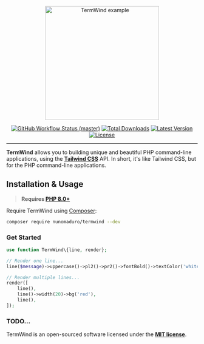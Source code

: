 <p align="center">
    <img src="https://raw.githubusercontent.com/nunomaduro/termwind/master/art/example.png" alt="TermWind example" height="300">
    <p align="center">
        <a href="https://github.com/nunomaduro/termwind/actions"><img alt="GitHub Workflow Status (master)" src="https://img.shields.io/github/workflow/status/nunomaduro/termwind/Tests/master"></a>
        <a href="https://packagist.org/packages/nunomaduro/termwind"><img alt="Total Downloads" src="https://img.shields.io/packagist/dt/nunomaduro/termwind"></a>
        <a href="https://packagist.org/packages/nunomaduro/termwind"><img alt="Latest Version" src="https://img.shields.io/packagist/v/nunomaduro/termwind"></a>
        <a href="https://packagist.org/packages/nunomaduro/termwind"><img alt="License" src="https://img.shields.io/packagist/l/nunomaduro/termwind"></a>
    </p>
</p>

------
**TermWind** allows you to building unique and beautiful PHP command-line applications, using the **[Tailwind CSS](https://tailwindcss.com/)** API. In short, it's like Tailwind CSS, but for the PHP command-line applications.

## Installation & Usage

> **Requires [PHP 8.0+](https://php.net/releases/)**

Require TermWind using [Composer](https://getcomposer.org):

```bash
composer require nunomaduro/termwind --dev
```

### Get Started

```php
use function TermWind\{line, render};

// Render one line...
line($message)->uppercase()->pl2()->pr2()->fontBold()->textColor('white')->bg('blue')->render();

// Render multiple lines...
render([
    line(),
    line()->width(20)->bg('red'),
    line(),
]);
```

### TODO...

TermWind is an open-sourced software licensed under the **[MIT license](https://opensource.org/licenses/MIT)**.
